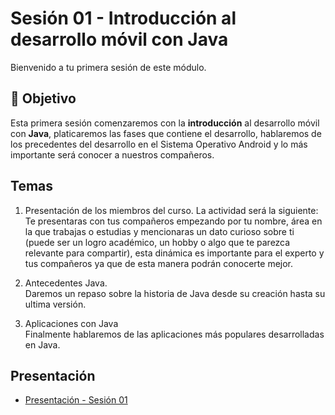 # Sesión 01 - Introducción al desarrollo móvil con Java 
Bienvenido a tu primera sesión de este módulo. 

## 🎯 Objetivo

Esta primera sesión  comenzaremos con la **introducción** al desarrollo móvil con **Java**, platicaremos las fases que contiene el desarrollo, hablaremos de los precedentes del desarrollo en el Sistema Operativo Android y lo más importante será conocer a nuestros compañeros.

##  Temas

1. Presentación de los miembros del curso. La actividad será la siguiente:<br> Te presentaras con tus compañeros empezando por tu nombre, área en la que trabajas o estudias y mencionaras un dato curioso sobre ti (puede ser un logro académico, un hobby o algo que te parezca relevante para compartir), esta dinámica es importante para el experto y tus compañeros ya que de esta manera podrán conocerte mejor. 

2. Antecedentes Java.<br>
Daremos un repaso sobre la historia de Java desde su creación hasta su ultima versión. 

3. Aplicaciones con Java <br>
Finalmente hablaremos de las aplicaciones más populares desarrolladas en Java.

## Presentación

- [Presentación - Sesión 01](presentaciones/Sesion-01.pptx)
